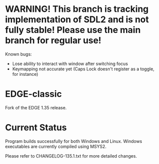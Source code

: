 # WARNING! This branch is tracking implementation of SDL2 and is not fully stable! Please use the main branch for regular use!
Known bugs:
- Lose ability to interact with window after switching focus
- Keymapping not accurate yet (Caps Lock doesn't register as a toggle, for instance)

# EDGE-classic
Fork of the EDGE 1.35 release.

# Current Status
Program builds successfully for both Windows and Linux. Windows executables are currently compiled using MSYS2.

Please refer to CHANGELOG-135.1.txt for more detailed changes.
